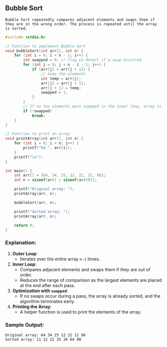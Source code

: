 ## Bubble Sort
```
Bubble Sort repeatedly compares adjacent elements and swaps them if they are in the wrong order. The process is repeated until the array is sorted.
```
```c
#include <stdio.h>

// Function to implement Bubble Sort
void bubbleSort(int arr[], int n) {
    for (int i = 0; i < n - 1; i++) {
        int swapped = 0; // Flag to detect if a swap occurred
        for (int j = 0; j < n - i - 1; j++) {
            if (arr[j] > arr[j + 1]) {
                // Swap the elements
                int temp = arr[j];
                arr[j] = arr[j + 1];
                arr[j + 1] = temp;
                swapped = 1;
            }
        }
        // If no two elements were swapped in the inner loop, array is sorted
        if (!swapped)
            break;
    }
}

// Function to print an array
void printArray(int arr[], int n) {
    for (int i = 0; i < n; i++) {
        printf("%d ", arr[i]);
    }
    printf("\n");
}

int main() {
    int arr[] = {64, 34, 25, 12, 22, 11, 90};
    int n = sizeof(arr) / sizeof(arr[0]);

    printf("Original array: ");
    printArray(arr, n);

    bubbleSort(arr, n);

    printf("Sorted array: ");
    printArray(arr, n);

    return 0;
}
```

### Explanation:
1. **Outer Loop**:
   - Iterates over the entire array `n-1` times.
2. **Inner Loop**:
   - Compares adjacent elements and swaps them if they are out of order.
   - Reduces the range of comparison as the largest elements are placed at the end after each pass.
3. **Optimization with `swapped`**:
   - If no swaps occur during a pass, the array is already sorted, and the algorithm terminates early.
4. **Printing the Array**:
   - A helper function is used to print the elements of the array.

### Sample Output:
```
Original array: 64 34 25 12 22 11 90 
Sorted array: 11 12 22 25 34 64 90 
```